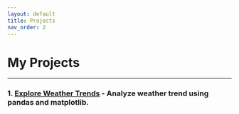 ```yaml
---
layout: default
title: Projects
nav_order: 2
---
```


# My Projects

***

### 1. [Explore Weather Trends](https://nbviewer.jupyter.org/github/m-soro/Data_Analyst/blob/main/projects/project1/DA_Project1_Submission.ipynb) - Analyze weather trend using pandas and matplotlib.
